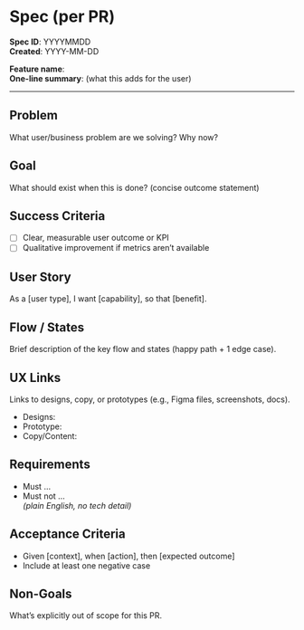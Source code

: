 # Spec (per PR)

**Spec ID**: YYYYMMDD  
**Created**: YYYY-MM-DD  

**Feature name**:  
**One-line summary**: (what this adds for the user)  

---

## Problem
What user/business problem are we solving? Why now?  

## Goal
What should exist when this is done? (concise outcome statement)  

## Success Criteria
- [ ] Clear, measurable user outcome or KPI  
- [ ] Qualitative improvement if metrics aren’t available  

## User Story
As a [user type], I want [capability], so that [benefit].  

## Flow / States
Brief description of the key flow and states (happy path + 1 edge case).  

## UX Links
Links to designs, copy, or prototypes (e.g., Figma files, screenshots, docs).  
- Designs: <link>  
- Prototype: <link>  
- Copy/Content: <link>  

## Requirements
- Must …  
- Must not …  
*(plain English, no tech detail)*  

## Acceptance Criteria
- Given [context], when [action], then [expected outcome]  
- Include at least one negative case  

## Non-Goals
What’s explicitly out of scope for this PR.  
